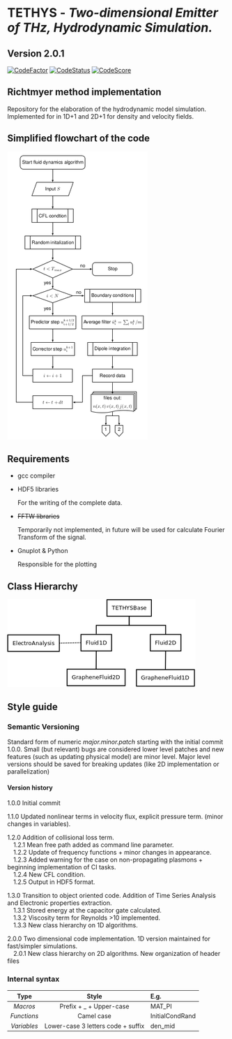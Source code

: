 # TETHYS - *Two-dimensional Emitter of THz, Hydrodynamic Simulation.*
## Version 2.0.1
[![CodeFactor](https://www.codefactor.io/repository/github/pcosme/hydrodynamic-simulation/badge?s=00232ac4455fd1f2e77fbc58fe3823f751721249)](https://www.codefactor.io/repository/github/pcosme/hydrodynamic-simulation)
[![CodeStatus](https://www.code-inspector.com/project/1694/status/svg)](https://www.code-inspector.com/project/1694/status/svg)
[![CodeScore](https://www.code-inspector.com/project/1694/score/svg)](https://www.code-inspector.com/project/1694/score/svg)
## Richtmyer method implementation
Repository for the elaboration of the hydrodynamic model simulation. 
Implemented for in 1D+1 and 2D+1 for density and velocity fields.

## Simplified flowchart of the code

![Flowchart](/images/CodeFlowchart.png)

## Requirements 

* gcc compiler 

* HDF5 libraries 

  For the writing of the complete data.

* ~~FFTW libraries~~

  Temporarily not implemented, in future will be used for calculate Fourier Transform of the signal. 

* Gnuplot & Python

  Responsible for the plotting

## Class Hierarchy

![Classes](/images/classhierarchy.png)


## Style guide

### Semantic Versioning

Standard form of numeric *major.minor.patch* starting with the initial commit 1.0.0. Small (but relevant) bugs are considered lower level patches and new features (such as updating physical model) are minor level. Major level versions should be saved for breaking updates (like 2D implementation or parallelization)

#### Version history
1.0.0 Initial commit

1.1.0 Updated nonlinear terms in velocity flux, explicit pressure term. (minor changes in variables).

1.2.0 Addition of collisional loss term.
  <br>&emsp;1.2.1 Mean free path added as command line parameter. 
  <br>&emsp;1.2.2 Update of frequency functions + minor changes in appearance. 
  <br>&emsp;1.2.3 Added warning for the case on non-propagating plasmons + beginning implementation of CI tasks.
  <br>&emsp;1.2.4 New CFL condition.
  <br>&emsp;1.2.5 Output in HDF5 format.
  
1.3.0 Transition to object oriented code. Addition of Time Series Analysis and Electronic properties extraction.
  <br>&emsp;1.3.1 Stored energy at the capacitor gate calculated. 
  <br>&emsp;1.3.2 Viscosity term for Reynolds >10 implemented. 
  <br>&emsp;1.3.3 New class hierarchy on 1D algorithms. 

2.0.0 Two dimensional code implementation. 1D version maintained for fast/simpler simulations. 
  <br>&emsp;2.0.1 New class hierarchy on 2D algorithms. New organization of header files

### Internal syntax

| Type            | Style                                 | E.g.              |
| :-------------: |:-------------:                        | :-----            |
| *Macros*          | Prefix + _ + Upper-case                | MAT_PI            |
| *Functions*       | Camel case                            | InitialCondRand   |
| *Variables*       | Lower-case 3 letters code + suffix     | den_mid           |

